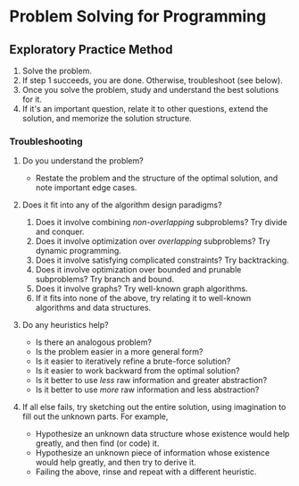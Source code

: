# Problem Solving for Programming

## Exploratory Practice Method

1. Solve the problem.
2. If step 1 succeeds, you are done. Otherwise, troubleshoot (see below).
3. Once you solve the problem, study and understand the best solutions for it.
4. If it's an important question, relate it to other questions, extend the solution, and memorize the solution structure.



### Troubleshooting

1. Do you understand the problem?

   - Restate the problem and the structure of the optimal solution, and note important edge cases.

2. Does it fit into any of the algorithm design paradigms?

   1. Does it involve combining *non-overlapping* subproblems? Try divide and conquer.
   2. Does it involve optimization over *overlapping* subproblems? Try dynamic programming.
   3. Does it involve satisfying complicated constraints? Try backtracking.
   4. Does it involve optimization over bounded and prunable subproblems? Try branch and bound.
   5. Does it involve graphs? Try well-known graph algorithms.
   6. If it fits into none of the above, try relating it to well-known algorithms and data structures.

3. Do any heuristics help?

   - Is there an analogous problem?
   - Is the problem easier in a more general form?
   - Is it easier to iteratively refine a brute-force solution?
   - Is it easier to work backward from the optimal solution?
   - Is it better to use *less* raw information and greater abstraction?
   - Is it better to use *more* raw information and less abstraction?

4. If all else fails, try sketching out the entire solution, using imagination to fill out the unknown parts. For example,

   - Hypothesize an unknown data structure whose existence would help greatly, and then find (or code) it.
   - Hypothesize an unknown piece of information whose existence would help greatly, and then try to derive it.
   - Failing the above, rinse and repeat with a different heuristic.
